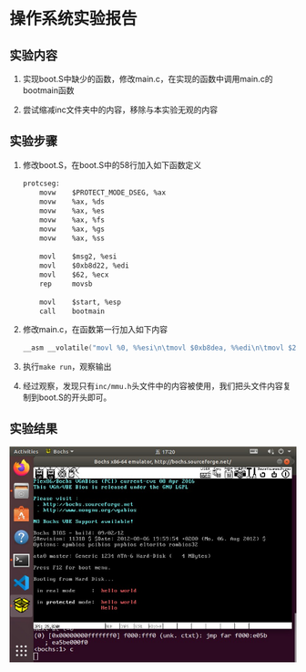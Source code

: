 # 操作系统实验报告

## 实验内容

1. 实现boot.S中缺少的函数，修改main.c，在实现的函数中调用main.c的bootmain函数

2. 尝试缩减inc文件夹中的内容，移除与本实验无观的内容

## 实验步骤

1. 修改boot.S，在boot.S中的58行加入如下函数定义

    ```x86asm
    protcseg:
        movw    $PROTECT_MODE_DSEG, %ax
        movw    %ax, %ds
        movw    %ax, %es
        movw    %ax, %fs
        movw    %ax, %gs
        movw    %ax, %ss

        movl    $msg2, %esi
        movl    $0xb8d22, %edi
        movl    $62, %ecx
        rep     movsb

        movl    $start, %esp
        call    bootmain
    ```

2. 修改main.c，在函数第一行加入如下内容

    ```c
    __asm __volatile("movl %0, %%esi\n\tmovl $0xb8dea, %%edi\n\tmovl $20, %%ecx\n\t rep movsb"::"r"(msg3));
    ```

3. 执行`make run`，观察输出

4. 经过观察，发现只有`inc/mmu.h`头文件中的内容被使用，我们把头文件内容复制到boot.S的开头即可。

## 实验结果

![image](./images/1.jpg)
